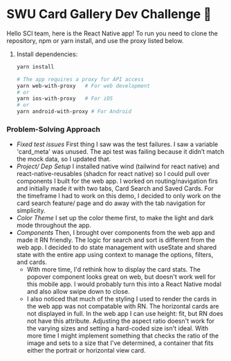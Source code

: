 # SWU Card Gallery Dev Challenge 👋

Hello SCI team, here is the React Native app! To run you need to clone the repository, npm or yarn install, and use the proxy listed below.

1. Install dependencies:

   ```bash
   yarn install
   ```

   ```bash
   # The app requires a proxy for API access
   yarn web-with-proxy   # For web development
   # or
   yarn ios-with-proxy   # For iOS
   # or
   yarn android-with-proxy # For Android
   ```

### Problem-Solving Approach

- _Fixed test issues_ First thing I saw was the test failures. I saw a variable 'card_meta' was unused. The api test was failing because it didn’t match the mock data, so I updated that.
- _Project/ Dep Setup_ I installed native wind (tailwind for react native) and react-native-reusables (shadcn for react native) so I could pull over components I built for the web app. I worked on routing/navigation firs and initially made it with two tabs, Card Search and Saved Cards. For the timeframe I had to work on this demo, I decided to only work on the card search feature/ page and do away with the tab navigation for simplicity.
- _Color Theme_ I set up the color theme first, to make the light and dark mode throughout the app.
- _Components_ Then, I brought over components from the web app and made it RN friendly. The logic for search and sort is different from the web app. I decided to do state management with useState and shared state with the entire app using context to manage the options, filters, and cards.
  - With more time, I'd rethink how to display the card stats. The popover component looks great on web, but doesn't work well for this mobile app. I would probably turn this into a React Native modal and also allow swipe down to close.
  - I also noticed that much of the styling I used to render the cards in the web app was not compatable with RN. The horizontal cards are not displayed in full. In the web app I can use height: fit, but RN does not have this attribute. Adjusting the aspect ratio doesn't work for the varying sizes and setting a hard-coded size isn't ideal. With more time I might implement something that checks the ratio of the image and sets to a size that I've determined, a container that fits either the portrait or horizontal view card.
